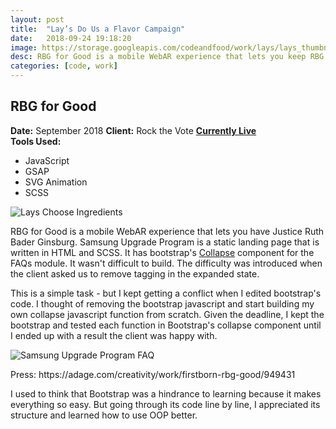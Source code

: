 ```yaml
---
layout: post
title:  "Lay’s Do Us a Flavor Campaign"
date:   2018-09-24 19:18:20
image: https://storage.googleapis.com/codeandfood/work/lays/lays_thumbnail.jpg
desc: RBG for Good is a mobile WebAR experience that lets you keep RBG fit, rested, and on top of her game so she can keep going for years to come.
categories: [code, work]
---
```


<div class="project-description">
	<h2>RBG for Good</h2>
	<div class="desc">
		<span><strong>Date:</strong> September 2018</span>
		<span><strong>Client:</strong> Rock the Vote</span>
		<span><strong><a href="https://rbgforgood.com/" target="_blank">Currently Live</a></strong></span>
	</div>
	<div class="desc">
		<span><strong>Tools Used:</strong></span>
		<ul>
			<li>JavaScript</li>
			<li>GSAP</li>
			<li>SVG Animation</li>
			<li>SCSS</li>
		</ul>
	</div>
</div>

<div class="project-image">
	<img src="https://storage.googleapis.com/codeandfood/work/lays/lays.jpg" alt="Lays Choose Ingredients" />
</div>

<p>RBG for Good is a mobile WebAR experience that lets you have Justice Ruth Bader Ginsburg. Samsung Upgrade Program is a static landing page that is written in HTML and SCSS. It has bootstrap's <a href="http://v4-alpha.getbootstrap.com/components/collapse/" target="_blank">Collapse</a> component for the FAQs module. It wasn't difficult to build. The difficulty was introduced when the client asked us to remove tagging in the expanded state.</p> 

<p>This is a simple task - but I kept getting a conflict when I edited bootstrap's code. I thought of removing the bootstrap javascript and start building my own collapse javascript function from scratch. Given the deadline, I kept the bootstrap and tested each function in Bootstrap's collapse component until I ended up with a result the client was happy with.</p>


<div class="project-image">
	<img src="https://storage.googleapis.com/codeandfood/work/samsung/samsung-upgrade-program/faq.gif" alt="Samsung Upgrade Program FAQ" />
</div>

<div>
	<p>Press: https://adage.com/creativity/work/firstborn-rbg-good/949431</p>
</div>

<p>I used to think that Bootstrap was a hindrance to learning because it makes everything so easy. But going through its code line by line, I appreciated its structure and learned how to use OOP better.</p>